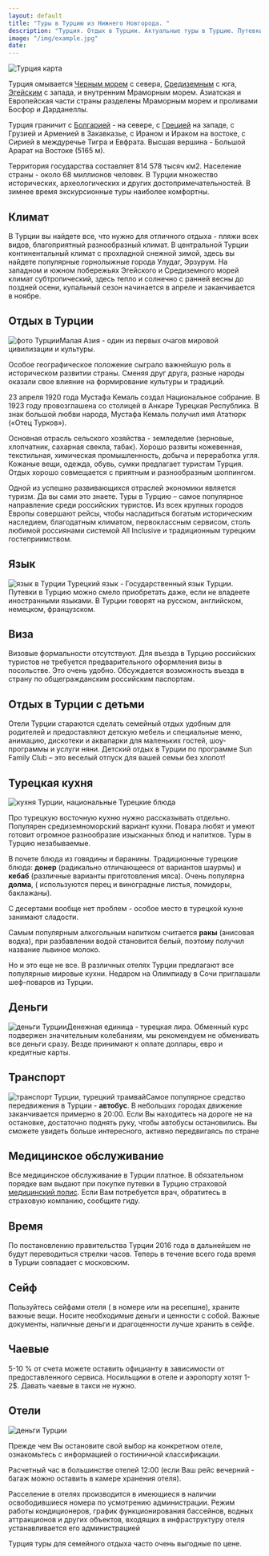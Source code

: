 ```yaml
---
layout: default
title: "Туры в Турцию из Нижнего Новгорода. "
description: "Турция. Отдых в Турции. Актуальные туры в Турцию. Путевки и отдых в лучших отелях Турции"
image: "/img/example.jpg"
date: 
---
```


<div id="turkey_hot"></div>

<img alt="Турция карта" usemap="#Turkey" src="/img/turkey-map.png">

Турция омывается <a href="sea-black.html">Черным морем</a> с севера, <a href="sea-mediterranean.html">Средиземным</a> с юга, <a href="sea-aegean.html">Эгейским</a> с запада, и внутренним Мраморным морем. Азиатская и Европейская части страны разделены Мраморным морем и проливами Босфор и Дарданеллы.

Турция граничит с <a href="bulgaria.html">Болгарией</a> - на севере, с <a href="greece.html">Грецией</a> на западе, с Грузией и Арменией в Закавказье, с Ираном и Ираком на востоке, с Сирией в междуречье Тигра и Евфрата. Высшая вершина - Большой Арарат на Востоке (5165 м).

Территория государства составляет 814 578 тысяч км2. Население страны - около 68 миллионов человек. В Турции множество исторических, археологических и других достопримечательностей. В зимнее время экскурсионные туры наиболее комфортны. 

## Климат

В Турции вы найдете все, что нужно для отличного отдыха - пляжи всех видов, благоприятный разнообразный климат. В центральной Турции континентальный климат с прохладной снежной зимой, здесь вы найдете популярные горнолыжные города<span class="st"> Улудаг,</span> <span class="st">Эрзурум</span>. На западном и южном побережьях Эгейского и Средиземного морей климат субтропический, здесь тепло и солнечно с ранней весны до поздней осени, купальный сезон начинается в апреле и заканчивается в ноябре. 

## Отдых в Турции

<img class="right" alt="фото Турции" src="/img/turkey1.jpg">Малая Азия - один из первых очагов мировой цивилизации и культуры. 

Особое географическое положение сыграло важнейшую роль в историческом развитии страны. Сменяя друг друга, разные народы оказали свое влияние на формирование культуры и традиций.

23 апреля 1920 года Мустафа Кемаль создал Национальное собрание. В 1923 году провозглашена со столицей в Анкаре Турецкая Республика.  В знак большой любви народа, Мустафа Кемаль получил имя Ататюрк («Отец Турков»).

Основная отрасль сельского хозяйства - земледелие (зерновые, хлопчатник, сахарная свекла, табак). Хорошо развиты кожевенная, текстильная, химическая промышленность, добыча и переработка угля. Кожаные вещи, одежда, обувь, сумки предлагает туристам Турция. Отдых хорошо совмещается с приятным и разнообразным шоппингом. 

Одной из успешно развивающихся отраслей экономики является туризм. Да вы сами это знаете. Туры в Турцию – самое популярное направление среди российских туристов. Из всех крупных городов Европы совершают рейсы, чтобы насладиться богатым историческим наследием, благодатным климатом, первоклассным сервисом, столь любимой россиянами системой All Inclusive и традиционным турецким гостеприимством. 

## Язык

<img class="right" alt="язык в Турции" src="/img/turkey2.jpg"> Турецкий язык - Государственный язык Турции. Путевки в Турцию можно смело приобретать даже, если не владеете иностранными языками. В Турции говорят на русском, английском, немецком, французском. 

## Виза

Визовые формальности отсутствуют. Для въезда в Турцию российских туристов не требуется предварительного оформления визы в посольстве. Это очень удобно. Обсуждается возможность въезда в страну по общегражданским российским паспортам. 

## Отдых в Турции с детьми

Отели Турции стараются сделать семейный отдых удобным для родителей и предоставляют детскую мебель и специальные меню, анимацию, дискотеки и аквапарки для маленьких гостей, шоу-программы и услуги няни. Детский отдых в Турции по программе Sun Family Club – это веселый отпуск для вашей семьи без хлопот!

## Турецкая кухня

<img class="right" alt="кухня Турции, национальные Турецкие блюда" src="/img/turkey3.jpg">

Про турецкую восточную кухню нужно рассказывать отдельно. Популярен средиземноморский вариант кухни. Повара любят и умеют готовит огромное разнообразие изысканных блюд и напитков. Туры в Турцию незабываемые. 

В почете блюда из говядины и баранины. Традиционные турецкие блюда: <b>донер</b> (радикально отличающееся от вариантов шаурмы) и <b>кебаб</b> (различные варианты приготовления мяса). Очень популярна <b>долма</b>, ( используются перец и виноградные листья, помидоры, баклажаны). 

С десертами вообще нет проблем - особое место в турецкой кухне занимают сладости. 

Самым популярным алкогольным напитком считается <b>ракы</b> (анисовая водка), при разбавлении водой становится белый, поэтому получил название львиное молоко.

Но и это еще не все. В различных отелях Турции предлагают все популярные мировые кухни. Недаром на Олимпиаду в Сочи приглашали шеф-поваров из Турции. 

## Деньги

<img class="right" alt="деньги Турции" src="/img/turkey4.jpg">Денежная единица - турецкая лира. Обменный курс подвержен значительным колебаниям, мы рекомендуем не обменивать все деньги сразу. Везде принимают к оплате доллары, евро и кредитные карты. 

## Транспорт

<img class="right" alt="транспорт Турции, турецкий трамвай" src="/img/turkey5.jpg">Самое популярное средство передвижения в Турции - <b>автобус</b>. В небольших городах движение заканчивается примерно в 20:00. Если Вы находитесь на дороге не на остановке, достаточно поднять руку, чтобы автобусы остановились. Вы сможете увидеть больше интересного, активно передвигаясь по стране

## Медицинское обслуживание

Все медицинское обслуживание в Турции платное. В обязательном порядке вам выдают при покупке путевки в Турцию страховой <a href="/?n=med_strahovka">медицинский полис</a>.  Если Вам потребуется врач, обратитесь в страховую компанию, сообщите гиду. 

## Время

По постановлению правительства Турции 2016 года в дальнейшем не будут переводиться стрелки часов. Теперь в течение всего года время в Турции совпадает с московским.

## Сейф

Пользуйтесь сейфами отеля ( в номере или на ресепшне), храните важные вещи. Носите необходимые деньги и ценности с собой. Важные документы, наличные деньги и драгоценности лучше хранить в сейфе. 

## Чаевые

5-10 % от счета можете оставить официанту в зависимости от предоставленного сервиса. Носильщики в отеле и аэропорту хотят 1-2$. Давать чаевые в такси не нужно. 

## Отели

<img class="right" alt="деньги Турции" src="/img/turkey6.jpg">

Прежде чем Вы остановите свой выбор на конкретном отеле, ознакомьтесь с информацией о гостиничной классификации. 

Расчетный час в большинстве отелей 12:00 (если Ваш рейс вечерний - багаж можно оставить в камере хранения отеля). 

Расселение в отелях производится в имеющиеся в наличии освободившиеся номера по усмотрению администрации. Режим работы кондиционеров, график функционирования бассейнов, водных аттракционов и других объектов, входящих в инфраструктуру отеля устанавливается его администрацией

Турция туры для семейного отдыха часто очень выгодные по цене. 
